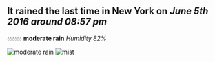## It rained the last time in New York on *June 5th 2016 around 08:57 pm*
💧💧💧💧💧💧  **moderate rain** *Humidity 82%*

![moderate rain](http://openweathermap.org/img/w/10n.png) ![mist](http://openweathermap.org/img/w/50n.png)
